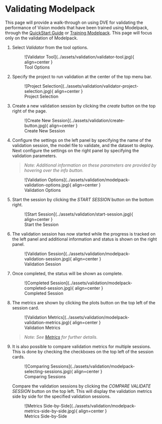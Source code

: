 # Validating Modelpack

This page will provide a walk-through on using DVE for validating the performance of Vision models that have been trained using Modelpack, through the [QuickStart Guide](../../getting_started/index.md) or [Training Modelpack](training.md). This page will focus only on the validation of Modelpack.

1. Select *Validator* from the tool options.

    <figure markdown="span">
    ![Validator Tool](../assets/validation/validator-tool.jpg){ align=center }
    <figcaption>Tool Options</figcaption>
    </figure>

2. Specify the project to run validation at the center of the top menu bar.

    <figure markdown="span">
    ![Project Selection](../assets/validation/validator-project-selection.jpg){ align=center }
    <figcaption>Project Selection</figcaption>
    </figure>

3. Create a new validation session by clicking the *create* button on the top right of the page.

    <figure markdown="span">
    ![Create New Session](../assets/validation/create-button.jpg){ align=center }
    <figcaption>Create New Session</figcaption>
    </figure>

4. Configure the settings on the left panel by specifying the name of the validation session, the model file to validate, and the dataset to deploy. Next configure the settings on the right panel by specifying the validation parameters.

    > *Note:* 
    > *Additional information on these parameters are provided by hovering over the info button.* 

    <figure markdown="span">
    ![Validation Options](../assets/validation/modelpack-validation-options.jpg){ align=center }
    <figcaption>Validation Options</figcaption>
    </figure>

5. Start the session by clicking the *START SESSION* button on the bottom right.

    <figure markdown="span">
    ![Start Session](../assets/validation/start-session.jpg){ align=center }
    <figcaption>Start the Session</figcaption>
    </figure>

6. The validation session has now started while the progress is tracked on the left panel and additional information and status is shown on the right panel. 

    <figure markdown="span">
    ![Validation Session](../assets/validation/modelpack-validation-session.jpg){ align=center }
    <figcaption>Validation Session</figcaption>
    </figure>

7. Once completed, the status will be shown as complete.

    <figure markdown="span">
    ![Completed Session](../assets/validation/modelpack-completed-session.jpg){ align=center }
    <figcaption>Completed Session</figcaption>
    </figure>

8. The metrics are shown by clicking the plots button on the top left of the session card. 

    <figure markdown="span">
    ![Validation Metrics](../assets/validation/modelpack-validation-metrics.jpg){ align=center }
    <figcaption>Validation Metrics</figcaption>
    </figure>

    > *Note:*
    > *See [Metrics](../metrics.md) for further details.*

9. It is also possible to compare validation metrics for multiple sessions. This is done by checking the checkboxes on the top left of the session cards.

    <figure markdown="span">
    ![Comparing Sessions](../assets/validation/modelpack-selecting-sessions.jpg){ align=center }
    <figcaption>Comparing Sessions</figcaption>
    </figure>

    Compare the validation sessions by clicking the *COMPARE VALIDATE SESSION* button on the top left. This will display the validation metrics side by side for the specified validation sessions.

    <figure markdown="span">
    ![Metrics Side-by-Side](../assets/validation/modelpack-metrics-side-by-side.jpg){ align=center }
    <figcaption>Metrics Side-by-Side</figcaption>
    </figure>